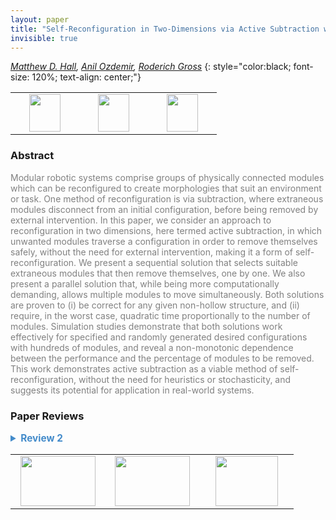 ```yaml
---
layout: paper
title: "Self-Reconfiguration in Two-Dimensions via Active Subtraction with Modular Robots"
invisible: true
---
```

*[Matthew D. Hall](http://naturalrobotics.group.shef.ac.uk/people-mhall.html),  [Anil Ozdemir](http://aozdemir.net/),  [Roderich Gross](https://www.sheffield.ac.uk/acse/department/people/academic/roderich-gross)*
{: style="color:black; font-size: 120%; text-align: center;"}

<table width="40%"> <tr>
<td style="width: 20%; text-align: center;"><a href="http://www.roboticsproceedings.org/rss16/p014.pdf"><img src="{{ site.baseurl }}/images/paper_link.png"
width = "50"  height = "60"/> </a> </td>

<td style="width: 20%; text-align: center;"><a href="http://doi.org/10.15131/shef.data.12420326"><img src="{{ site.baseurl }}/images/video_link.png"
width = "50"  height = "60"/> </a> </td>

<td style="width: 20%; text-align: center;"><a href="http://naturalrobotics.group.shef.ac.uk/supp/2020-002/"><img src="{{ site.baseurl }}/images/website_link.png"
width = "50"  height = "60"/> </a> </td>

</tr></table>

### Abstract
<html><p style="color:gray; font-size: 100%; text-align: justified;">
Modular robotic systems comprise groups of physically connected modules which can be reconfigured to create morphologies that suit an environment or task. One method of reconfiguration is via subtraction, where extraneous modules disconnect from an initial configuration, before being removed by external intervention. In this paper, we consider an approach to reconfiguration in two dimensions, here termed active subtraction, in which unwanted modules traverse a configuration in order to remove themselves safely, without the need for external intervention, making it a form of self-reconfiguration. We present a sequential solution that selects suitable extraneous modules that then remove themselves, one by one. We also present a parallel solution that, while being more computationally demanding, allows multiple modules to move simultaneously. Both solutions are proven to (i) be correct for any given non-hollow structure, and (ii) require, in the worst case, quadratic time proportionally to the number of modules. Simulation studies demonstrate that both solutions work effectively for specified and randomly generated desired configurations with hundreds of modules, and reveal a non-monotonic dependence between the performance and the percentage of modules to be removed. This work demonstrates active subtraction as a viable method of self-reconfiguration, without the need for heuristics or stochasticity, and suggests its potential for application in real-world systems.
</p></html>

### Paper Reviews
<details><summary style="font-size:110%; color:#438BCA; cursor: pointer;"><b> Review 2</b></summary>
<p style="color:gray; font-size: 100%; text-align: justified; white-space: pre-line">
This is a paper describing self-reconfiguration by subtraction for sliding cube module style motion. Overall it is interesting and a good contribution, but the authors need to be more explicit about assumptions made. 

Stability of structure during reconfiguration? You say there is gravity and a floor, but there is nothing about the stability of the structure during reconfiguration.  

-need to add assumption of known coordinates/sensors.  You use a leader to generate a cooridnate system via message passing, but the election of that leader needs to know some position information (it is west most on ground)  How is west sensed?  How is direction (n,s,e,w) known?  Is it able to sense that it is contacting / communicating to the ground?

-be clear that you are looking at 2d case.

-how is synchronization implicit with the assumptions you made?  Message latency and delay could still cause asynchronization even if all robots have an internal clock. 

“ We hypothesize that the problem of determining an optimal order is NP hard” is not justified, please remove or justify

-how is timing enforced with parallel active subtraction?  This requires all modules to move according the the leaders clock, but they only have a communication channel to the leader with unknown latency, and no synchronization mechanism or assumption has been made. 

What are your assumptions about initial configuration?  I think you need to assume a fully packed rectangle, otherwise robots not connected to the ground could be disconnected who are not connected to the ground.  For example, in figure 6 left, if we added 2 modules to the top row of the initial configuration on the right side, forming a cantilever.  The leftmost of these 2 modules would move first, disconnecting the second module from the shape and not on the ground.  -- on a second read it looks like you do make the assumption, but it is not clearly stated, you say : “A modular robot of rectangular shape is situated (i.e., standing) on the ground, extending upwards”.. Please reword to be “a group of modules in a filled rectangular shape” - this is a strong assumption, and you need to make it clear.    

</p> </details>

<table width="100%"><tr><td style="width: 30%; text-align: center;"><a href="{{ site.baseurl }}/program/papers/13"> <img src="{{ site.baseurl }}/images/previous_icon.png" width = "120"  height = "80"/> </a> </td>

<td style="width: 30%; text-align: center;"><a href="{{ site.baseurl }}/program/papers"> <img src="{{ site.baseurl }}/images/overview_icon.png" width = "120"  height = "80"/> </a> </td> 

<td style="width: 30%; text-align: center;"><a href="{{ site.baseurl }}/program/papers/15"> <img src="{{ site.baseurl }}/images/next_icon.png" width = "100"  height = "80"/> </a> </td> 

</tr></table>

